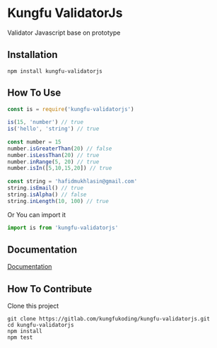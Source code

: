 # Kungfu ValidatorJs

Validator Javascript base on prototype

## Installation

```
npm install kungfu-validatorjs
```

## How To Use

```js
const is = require('kungfu-validatorjs')
 
is(15, 'number') // true
is('hello', 'string') // true
 
const number = 15
number.isGreaterThan(20) // false
number.isLessThan(20) // true
number.inRange(5, 20) // true
number.isIn([5,10,15,20]) // true
 
const string = 'hafidmukhlasin@gmail.com'
string.isEmail() // true
string.isAlpha() // false
string.inLength(10, 100) // true
```

Or You can import it

```js
import is from 'kungfu-validatorjs'
```

## Documentation

[Documentation]('./docs.md')

## How To Contribute

Clone this project

```
git clone https://gitlab.com/kungfukoding/kungfu-validatorjs.git
cd kungfu-validatorjs
npm install
npm test
```